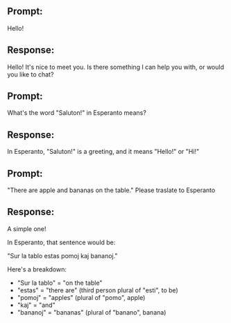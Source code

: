 ## Prompt: 
Hello!

## Response: 
Hello! It's nice to meet you. Is there something I can help you with, or would you like to chat?

## Prompt: 
What's the word "Saluton!" in Esperanto means?

## Response: 
In Esperanto, "Saluton!" is a greeting, and it means "Hello!" or "Hi!"

## Prompt: 
"There are apple and bananas on the table." Please traslate to Esperanto

## Response: 
A simple one!

In Esperanto, that sentence would be:

"Sur la tablo estas pomoj kaj bananoj."

Here's a breakdown:

* "Sur la tablo" = "on the table"
* "estas" = "there are" (third person plural of "esti", to be)
* "pomoj" = "apples" (plural of "pomo", apple)
* "kaj" = "and"
* "bananoj" = "bananas" (plural of "banano", banana)

